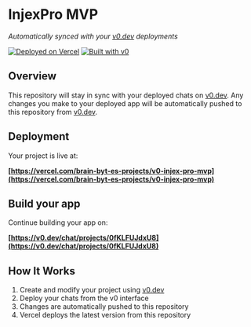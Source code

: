 # InjexPro MVP

*Automatically synced with your [v0.dev](https://v0.dev) deployments*

[![Deployed on Vercel](https://img.shields.io/badge/Deployed%20on-Vercel-black?style=for-the-badge&logo=vercel)](https://vercel.com/brain-byt-es-projects/v0-injex-pro-mvp)
[![Built with v0](https://img.shields.io/badge/Built%20with-v0.dev-black?style=for-the-badge)](https://v0.dev/chat/projects/0fKLFUJdxU8)

## Overview

This repository will stay in sync with your deployed chats on [v0.dev](https://v0.dev).
Any changes you make to your deployed app will be automatically pushed to this repository from [v0.dev](https://v0.dev).

## Deployment

Your project is live at:

**[https://vercel.com/brain-byt-es-projects/v0-injex-pro-mvp](https://vercel.com/brain-byt-es-projects/v0-injex-pro-mvp)**

## Build your app

Continue building your app on:

**[https://v0.dev/chat/projects/0fKLFUJdxU8](https://v0.dev/chat/projects/0fKLFUJdxU8)**

## How It Works

1. Create and modify your project using [v0.dev](https://v0.dev)
2. Deploy your chats from the v0 interface
3. Changes are automatically pushed to this repository
4. Vercel deploys the latest version from this repository
